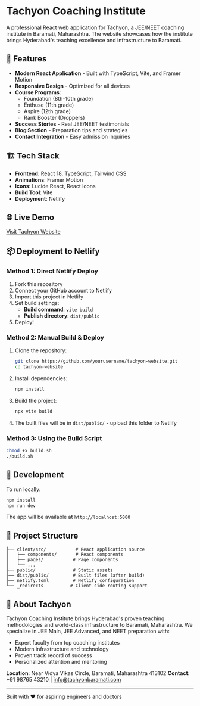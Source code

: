# Tachyon Coaching Institute

A professional React web application for Tachyon, a JEE/NEET coaching institute in Baramati, Maharashtra. The website showcases how the institute brings Hyderabad's teaching excellence and infrastructure to Baramati.

## 🚀 Features

- **Modern React Application** - Built with TypeScript, Vite, and Framer Motion
- **Responsive Design** - Optimized for all devices
- **Course Programs**: 
  - Foundation (8th-10th grade)
  - Enthuse (11th grade)
  - Aspire (12th grade) 
  - Rank Booster (Droppers)
- **Success Stories** - Real JEE/NEET testimonials
- **Blog Section** - Preparation tips and strategies
- **Contact Integration** - Easy admission inquiries

## 🏗️ Tech Stack

- **Frontend**: React 18, TypeScript, Tailwind CSS
- **Animations**: Framer Motion
- **Icons**: Lucide React, React Icons
- **Build Tool**: Vite
- **Deployment**: Netlify

## 🌐 Live Demo

[Visit Tachyon Website](https://your-netlify-url.netlify.app)

## 📦 Deployment to Netlify

### Method 1: Direct Netlify Deploy

1. Fork this repository
2. Connect your GitHub account to Netlify
3. Import this project in Netlify
4. Set build settings:
   - **Build command**: `vite build` 
   - **Publish directory**: `dist/public`
5. Deploy!

### Method 2: Manual Build & Deploy

1. Clone the repository:
   ```bash
   git clone https://github.com/yourusername/tachyon-website.git
   cd tachyon-website
   ```

2. Install dependencies:
   ```bash
   npm install
   ```

3. Build the project:
   ```bash
   npx vite build
   ```

4. The built files will be in `dist/public/` - upload this folder to Netlify

### Method 3: Using the Build Script

```bash
chmod +x build.sh
./build.sh
```

## 🔧 Development

To run locally:

```bash
npm install
npm run dev
```

The app will be available at `http://localhost:5000`

## 📁 Project Structure

```
├── client/src/           # React application source
│   ├── components/       # React components
│   ├── pages/           # Page components
│   └── ...
├── public/              # Static assets
├── dist/public/         # Built files (after build)
├── netlify.toml         # Netlify configuration
└── _redirects          # Client-side routing support
```

## 🎯 About Tachyon

Tachyon Coaching Institute brings Hyderabad's proven teaching methodologies and world-class infrastructure to Baramati, Maharashtra. We specialize in JEE Main, JEE Advanced, and NEET preparation with:

- Expert faculty from top coaching institutes
- Modern infrastructure and technology
- Proven track record of success
- Personalized attention and mentoring

**Location**: Near Vidya Vikas Circle, Baramati, Maharashtra 413102
**Contact**: +91 98765 43210 | info@tachyonbaramati.com

---

Built with ❤️ for aspiring engineers and doctors